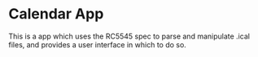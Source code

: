 # Calendar App
This is a app which uses the RC5545 spec to parse and manipulate .ical files, and provides a user interface in which to do so.
